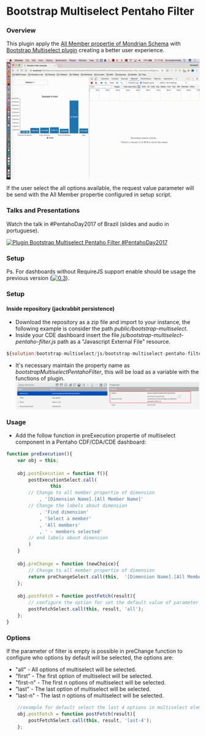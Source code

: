 # Bootstrap Multiselect Pentaho Filter

### Overview

This plugin apply the [All Member propertie of Mondrian Schema](http://mondrian.pentaho.com/documentation/schema.php#The_all_member) with [Bootstrap Multiselect plugin](http://davidstutz.github.io/bootstrap-multiselect/) creating a better user experience.

<img src="./resources/example_bootstrap-multiselect-pentaho-filter.gif" alt="Example of bootstrap-multiselect-pentaho-filter" title="Plugin Pentaho Filter" align="center" />

If the user select the all options available, the request value parameter will be send with the All Member propertie configured in setup script.

### Talks and Presentations

Watch the talk in #PentahoDay2017 of Brazil (slides and audio in portuguese).

[![Plugin Bootstrap Multiselect Pentaho Filter #PentahoDay2017](https://img.youtube.com/vi/cAJBJf_gbFM/0.jpg)](http://www.youtube.com/watch?v=cAJBJf_gbFM)

### Setup

Ps. For dashboards without RequireJS support enable should be usage the previous version ([![0.3](https://github.com/fernandommota/bootstrap-multiselect-pentaho-filter/tree/0.3)](https://github.com/fernandommota/bootstrap-multiselect-pentaho-filter/tree/0.3)).

### Setup

#### Inside repository (jackrabbit persistence)

- Download the repository as a zip file and import to your instance, the following example is consider the path _public/bootstrap-multiselect_.
- Inside your CDE dashboard insert the file _js/bootstrap-multiselect-pentaho-filter.js_ path as a "Javascript External File" resource.

```JavaScript
${solution:bootstrap-multiselect/js/bootstrap-multiselect-pentaho-filter.js}
```

- It's necessary maintain the property name as _bootstrapMultiselectPentahoFilter_, this will be load as a variable with the functions of plugin.
  <img src="./resources/repository_map_example.png" alt="Example of insert bootstrap-multiselect-pentaho-filter.js" title="Example of insert bootstrap-multiselect-pentaho-filter.js" align="center" />

### Usage

- Add the follow function in preExecution propertie of multiselect component in a Pentaho CDF/CDA/CDE dashboard:

```JavaScript
function preExecution(){
    var obj = this;

    obj.postExecution = function f(){
        postExecutionSelect.call(
            	this
		// Change to all member propertie of dimension
            , '[Dimension Name].[All Member Name]'
        // Change the labels about dimension
	        , 'Find dimension'
	        , 'Select a member'
	        , 'All members'
	        , ' - members selected'
		// end labels about dimension
	    )
    }

    obj.preChange = function (newChoice){
        // Change to all member propertie of dimension
        return preChangeSelect.call(this,  '[Dimension Name].[All Member Name]', newChoice);
    };

    obj.postFetch = function postFetch(result){
    	// configure the option for set the default value of parameter
        postFetchSelect.call(this, result, 'all');
    };
}
```

### Options

If the parameter of filter is empty is possible in preChange function to configure who options by default will be selected, the options are:

- "all" - All options of multiselect will be selected.
- "first" - The first option of multiselect will be selected.
- "first-n" - The first n options of multiselect will be selected.
- "last" - The last option of multiselect will be selected.
- "last-n" - The last n options of multiselect will be selected.

```JavaScript
    //example for default select the last 4 options in multiselect element.
    obj.postFetch = function postFetch(result){
        postFetchSelect.call(this, result, 'last-4');
    };
```
